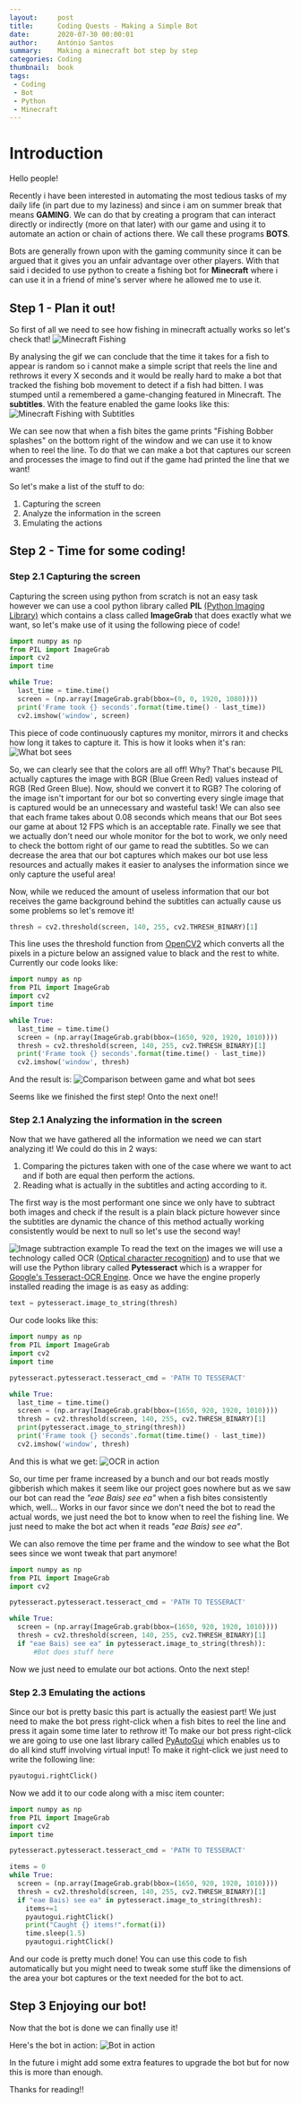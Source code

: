 ```yaml
---
layout:     post
title:      Coding Quests - Making a Simple Bot
date:       2020-07-30 00:00:01
author:     António Santos
summary:    Making a minecraft bot step by step
categories: Coding
thumbnail:  book
tags:
 - Coding
 - Bot
 - Python
 - Minecraft
---
```


# Introduction

Hello people!

Recently i have been interested in automating the most tedious tasks of my daily life (in part due to my laziness) and since i am on summer break that means **GAMING**. We can do that by creating a program that can interact directly or indirectly (more on that later) with our game and using it to automate an action or chain of actions there. We call these programs **BOTS**.

Bots are generally frown upon with the gaming community since it can be argued that it gives you an unfair advantage over other players. With that said i decided to use python to create a fishing bot for **Minecraft** where i can use it in a friend of mine's server where he allowed me to use it.

## Step 1 - Plan it out!

So first of all we need to see how fishing in minecraft actually works so let's check that!
![Minecraft Fishing](https://raw.githubusercontent.com/antoniomsantos99/antoniomsantos99.github.io/master/assets/CodingQuests/1/1.gif)


By analysing the gif we can conclude that the time it takes for a fish to appear is random so i cannot make a simple script that reels the line and rethrows it every X seconds and it would be really hard to make a bot that tracked the fishing bob movement to detect if a fish had bitten. I was stumped until a remembered a game-changing featured in Minecraft. The **subtitles**. With the feature enabled the game looks like this:
![Minecraft Fishing with Subtitles](https://raw.githubusercontent.com/antoniomsantos99/antoniomsantos99.github.io/master/assets/CodingQuests/1/2.gif)

We can see now that when a fish bites the game prints "Fishing Bobber splashes" on the bottom right of the window and we can use it to know when to reel the line. To do that we can make a bot that captures our screen and processes the image to find out if the game had printed the line that we want!

So let's make a list of the stuff to do:

 1. Capturing the screen 
 2. Analyze the information in the screen
 3. Emulating the actions

## Step 2 - Time for some coding!
### Step 2.1 Capturing the screen
Capturing the screen using python from scratch is not an easy task however we can use a cool python library called **PIL** [(Python Imaging Library)](https://pypi.org/project/Pillow/) which contains a class called **ImageGrab** that does exactly what we want, so let's make use of it using the following piece of code!
```Python
import numpy as np  
from PIL import ImageGrab  
import cv2  
import time  

while True:
  last_time = time.time()    
  screen = (np.array(ImageGrab.grab(bbox=(0, 0, 1920, 1080))))  
  print('Frame took {} seconds'.format(time.time() - last_time))  
  cv2.imshow('window', screen)
```
This piece of code continuously captures my monitor, mirrors it and checks how long it takes to capture it. This is how it looks when it's ran:
![What bot sees](https://raw.githubusercontent.com/antoniomsantos99/antoniomsantos99.github.io/master/assets/CodingQuests/1/3.gif)


So, we can clearly see that the colors are all off! Why? That's because PIL actually captures the image with BGR (Blue Green Red) values instead of RGB (Red Green Blue). Now, should we convert it to RGB? The coloring of the image isn't important for our bot so converting every single image that is captured would be an unnecessary and wasteful task! 
We can also see that each frame takes about 0.08 seconds which means that our Bot sees our game at about 12 FPS which is an acceptable rate.
Finally we see that we actually don't need our whole monitor for the bot to work, we only need to check the bottom right of our game to read the subtitles. So we can decrease the area that our bot captures which makes our bot use less resources and actually makes it easier to analyses the information since we only capture the useful area!

Now, while we reduced the amount of useless information that our bot receives the game background behind the subtitles can actually cause us some problems so let's remove it!

```Python
thresh = cv2.threshold(screen, 140, 255, cv2.THRESH_BINARY)[1]
```
This line uses the threshold function from [OpenCV2](https://pypi.org/project/opencv-python/) which converts all the pixels in a picture below an assigned value to black and the rest to white. Currently our code looks like:

```Python
import numpy as np  
from PIL import ImageGrab  
import cv2  
import time  

while True:
  last_time = time.time()    
  screen = (np.array(ImageGrab.grab(bbox=(1650, 920, 1920, 1010))))
  thresh = cv2.threshold(screen, 140, 255, cv2.THRESH_BINARY)[1]  
  print('Frame took {} seconds'.format(time.time() - last_time))  
  cv2.imshow('window', thresh)
```
And the result is:
![Comparison between game and what bot sees](https://raw.githubusercontent.com/antoniomsantos99/antoniomsantos99.github.io/master/assets/CodingQuests/1/1.png)


Seems like we finished the first step! Onto the next one!!

### Step 2.1 Analyzing the information in the screen
Now that we have gathered all the information we need we can start analyzing it! We could do this in 2 ways:

 1. Comparing the pictures taken with one of the case where we want to act and if both are equal then perform the actions.
 2. Reading what is actually in the subtitles and acting according to it.

The first way is the most performant one since we only have to subtract both images and check if the result is a plain black picture however since the subtitles are dynamic the chance of this method actually working consistently would be next to null so let's use the second way!

![Image subtraction example](https://docs.opencv.org/3.4/Background_Subtraction_Tutorial_Scheme.png)
To read the text on the images we will use a technology called OCR ([Optical character recognition](https://en.wikipedia.org/wiki/Optical_character_recognition)) and to use that we will use the Python library called **Pytesseract** which is a wrapper for [Google's Tesseract-OCR Engine](https://github.com/tesseract-ocr/tesseract). Once we have the engine properly installed reading the image is as easy as adding:
```Python
text = pytesseract.image_to_string(thresh)
```
Our code looks like this:

```Python
import numpy as np  
from PIL import ImageGrab  
import cv2  
import time

pytesseract.pytesseract.tesseract_cmd = 'PATH TO TESSERACT'

while True:
  last_time = time.time()    
  screen = (np.array(ImageGrab.grab(bbox=(1650, 920, 1920, 1010))))
  thresh = cv2.threshold(screen, 140, 255, cv2.THRESH_BINARY)[1]
  print(pytesseract.image_to_string(thresh))  
  print('Frame took {} seconds'.format(time.time() - last_time))  
  cv2.imshow('window', thresh)
```
And this is what we get:
![OCR in action](https://raw.githubusercontent.com/antoniomsantos99/antoniomsantos99.github.io/master/assets/CodingQuests/1/4.gif)


So, our time per frame increased by a bunch and our bot reads mostly gibberish which makes it seem like our project goes nowhere but as we saw our bot can read the  *"eae Bais) see ea"* when a fish bites consistently which, well... Works in our favor since we don't need the bot to read the actual words, we just need the bot to know when to reel the fishing line. We just need to make the bot act when it reads *"eae Bais) see ea"*.

We can also remove the time per frame and the window to see what the Bot sees since we wont tweak that part anymore!

```Python
import numpy as np  
from PIL import ImageGrab  
import cv2  

pytesseract.pytesseract.tesseract_cmd = 'PATH TO TESSERACT'

while True:  
  screen = (np.array(ImageGrab.grab(bbox=(1650, 920, 1920, 1010))))
  thresh = cv2.threshold(screen, 140, 255, cv2.THRESH_BINARY)[1]
  if "eae Bais) see ea" in pytesseract.image_to_string(thresh)):
	  #Bot does stuff here  
```

Now we just need to emulate our bot actions. Onto the next step!

### Step 2.3 Emulating the actions
Since our bot is pretty basic this part is actually the easiest part! We just need to make the bot press right-click when a fish bites to reel the line and press it again some time later to rethrow it! To make our bot press right-click we are going to use one last library called [PyAutoGui](https://pypi.org/project/PyAutoGUI/) which enables us to do all kind stuff involving virtual input!
To make it right-click we just need to write the following line: 
```Python
pyautogui.rightClick()
```
Now we add it to our code along with a misc item counter:

```Python
import numpy as np  
from PIL import ImageGrab  
import cv2
import time  

pytesseract.pytesseract.tesseract_cmd = 'PATH TO TESSERACT'

items = 0
while True:
  screen = (np.array(ImageGrab.grab(bbox=(1650, 920, 1920, 1010))))
  thresh = cv2.threshold(screen, 140, 255, cv2.THRESH_BINARY)[1]
  if "eae Bais) see ea" in pytesseract.image_to_string(thresh):
    items+=1
    pyautogui.rightClick()
    print("Caught {} items!".format(i))
    time.sleep(1.5)
    pyautogui.rightClick()

```

And our code is pretty much done! You can use this code to fish automatically but you might need to tweak some stuff like the dimensions of the area your bot captures or the text needed for the bot to act.


## Step 3 Enjoying our bot!

Now that the bot is done we can finally use it!

Here's the bot in action:
![Bot in action](https://raw.githubusercontent.com/antoniomsantos99/antoniomsantos99.github.io/master/assets/CodingQuests/1/5.gif)


In the future i might add some extra features to upgrade the bot but for now this is more than enough.

Thanks for reading!!